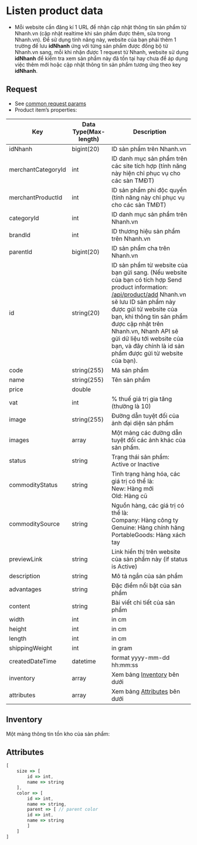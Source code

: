 # Listen product data

- Mỗi website cần đăng kí 1 URL để nhận cập nhật thông tin sản phẩm từ Nhanh.vn (cập nhật realtime khi sản phẩm được thêm, sửa trong Nhanh.vn). Để sử dụng tính năng này, website của bạn phải thêm 1 trường để lưu **idNhanh** ứng với từng sản phẩm được đồng bộ từ Nhanh.vn sang, mỗi khi nhận được 1 request từ Nhanh, website sử dụng **idNhanh** để kiểm tra xem sản phẩm này đã tồn tại hay chưa để áp dụng việc thêm mới hoặc cập nhật thông tin sản phẩm tương ứng theo key **idNhanh**.

## Request

- See [common request params](/api.md#request)
- Product item’s properties:



Key | Data Type(Max-length) | Description
-- |----------- |--------
idNhanh | bigint(20) | ID sản phẩm trên Nhanh.vn
merchantCategoryId | int | ID danh mục sản phẩm trên các site tích hợp (tính năng này hiện chỉ phục vụ cho các sàn TMĐT)
merchantProductId | int | ID sản phẩm phi độc quyền (tính năng này chỉ phục vụ cho các sàn TMĐT)
categoryId | int | ID danh mục sản phẩm trên Nhanh.vn
brandId |int|ID thương hiệu sản phẩm trên Nhanh.vn
parentId|bigint(20)|ID sản phẩm cha trên Nhanh.vn
id|string(20)|ID sản phẩm từ website của bạn gửi sang. (Nếu website của bạn có tích hợp Send product information: [/api/product/add](add.md) Nhanh.vn sẽ lưu ID sản phẩm này được gửi từ website của bạn, khi thông tin sản phẩm được cập nhật trên Nhanh.vn, Nhanh API sẽ gửi dữ liệu tới website của bạn, và đây chính là id sản phẩm được gửi từ website của bạn).
code|string(255)|Mã sản phẩm
name|string(255)|Tên sản phẩm
price|double|<p></p>
vat |int|% thuế giá trị gia tăng (thường là 10)
image|string(255)|Đường dẫn tuyệt đối của ảnh đại diện sản phẩm
images|array|Một mảng các đường dẫn tuyệt đối các ảnh khác của sản phẩm.
status|string|Trạng thái sản phẩm: Active or Inactive
commodityStatus|string|Tình trạng hàng hóa, các giá trị có thể là:<br>New: Hàng mới<br>Old: Hàng cũ
commoditySource | string|Nguồn hàng, các giá trị có thể là:<br>Company: Hàng công ty<br>Genuine: Hàng chính hãng<br>PortableGoods: Hàng xách tay
previewLink|string|Link hiển thị trên website của sản phẩm này (if status is Active)
description|string|Mô tả ngắn của sản phẩm
advantages|string|Đặc điểm nổi bật của sản phẩm
content|string|Bài viết chi tiết của sản phẩm
width|int|in cm
height|int|in cm
length|int|in cm
shippingWeight|int|in gram
createdDateTime|datetime|format yyyy-mm-dd hh:mm:ss
inventory|array| Xem bảng [Inventory](listen.md#inventory) bên dưới
attributes|array | Xem bảng [Attributes](listen.md#attributes) bên dưới

## Inventory
Một mảng thông tin tồn kho của sản phẩm:


## Attributes
```js
[
    size => [
        id => int,
        name => string
    ],
    color => [
        id => int,
        name => string,
        parent => [ // parent color
        id => int,
        name => string
        ]
    ]
]
```